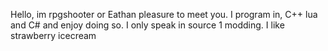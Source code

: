 Hello, im rpgshooter or Eathan pleasure to meet you.
I program in, C++ lua and C# and enjoy doing so.
I only speak in source 1 modding.
I like strawberry icecream
